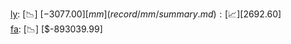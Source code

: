 [ly](record/ly/summary.md): [📉] [$-3077.00]  
[mm](record/mm/summary.md): [📈] [$2692.60]  
[fa](record/fa/summary.md): [📉] [$-893039.99]  
